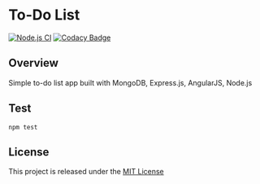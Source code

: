 # To-Do List
[![Node.js CI](https://github.com/nmuzychuk/todo-list/actions/workflows/node.js.yml/badge.svg)](https://github.com/nmuzychuk/todo-list/actions/workflows/node.js.yml)
[![Codacy Badge](https://api.codacy.com/project/badge/Grade/f9e209b6cfff4c23a0e1659e744499ef)](https://www.codacy.com/app/nmuzychuk/todo-list)

## Overview
Simple to-do list app built with MongoDB, Express.js, AngularJS, Node.js

## Test
```
npm test
```

## License
This project is released under the [MIT License](LICENSE.txt)
